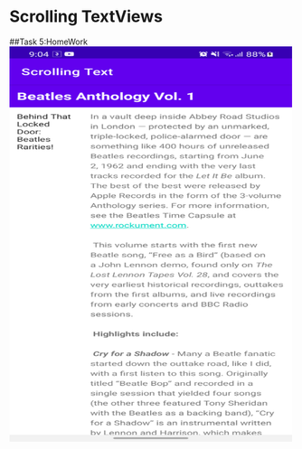 Scrolling TextViews
=========================
##Task 5:HomeWork
<img height="700" width="500" src="Screenshoots/homework.png">